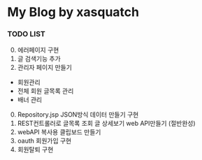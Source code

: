 # My Blog by xasquatch

### TODO LIST

0. 에러페이지 구현
0. 글 검색기능 추가
0. 관리자 페이지 만들기
- 회원관리
- 전체 회원 글목록 관리
- 배너 관리
0. Repository.jsp JSON방식 데이터 만들기 구현
0. REST컨트롤러로 글목록 조회 글 상세보기 web API만들기 (절반완성)
0. webAPI 복사용 클립보드 만들기
0. oauth 회원가입 구현
0. 회원탈퇴 구현
